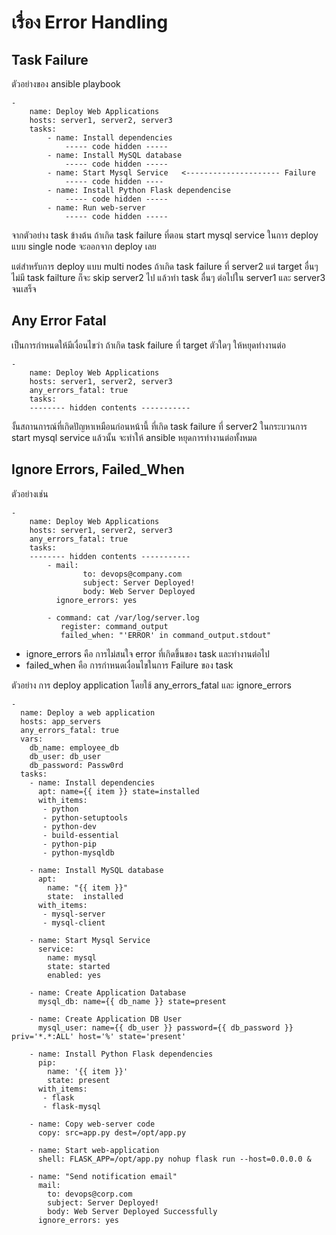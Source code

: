 # เรื่อง Error Handling

## Task Failure
ตัวอย่างของ ansible playbook
```
-
    name: Deploy Web Applications
    hosts: server1, server2, server3
    tasks:
        - name: Install dependencies
            ----- code hidden -----
        - name: Install MySQL database
            ----- code hidden -----
        - name: Start Mysql Service   <--------------------- Failure 
            ----- code hidden ----
        - name: Install Python Flask dependencise
            ----- code hidden -----
        - name: Run web-server
            ----- code hidden -----
```
จากตัวอย่าง task ข้างต้น ถ้าเกิด task failure ที่ตอน start mysql service ในการ deploy แบบ single node จะออกจาก deploy เลย

แต่สำหรับการ deploy แบบ multi nodes ถ้าเกิด task failure ที่ server2 แต่ target อื่นๆ ไม่มี task failture ก็จะ skip server2 ไป แล้วทำ task อื่นๆ ต่อไปใน server1 และ server3 จนเสร็จ

## Any Error Fatal
เป็นการกำหนดให้มีเงื่อนไขว่า ถ้าเกิด task failure ที่ target ตัวใดๆ ให้หยุดทำงานต่อ
```
-
    name: Deploy Web Applications
    hosts: server1, server2, server3
    any_errors_fatal: true
    tasks:
    -------- hidden contents -----------
```
งั้นสถานการณ์ที่เกิดปัญหาเหมือนก่อนหน้านี้ ที่เกิด task failure ที่ server2 ในกระบวนการ start mysql service แล้วนั้น จะทำให้ ansible หยุดการทำงานต่อทั้งหมด

## Ignore Errors, Failed_When

ตัวอย่างเช่น 
```
-
    name: Deploy Web Applications
    hosts: server1, server2, server3
    any_errors_fatal: true
    tasks:
    -------- hidden contents -----------
        - mail: 
                to: devops@company.com
                subject: Server Deployed!
                body: Web Server Deployed
          ignore_errors: yes
        
        - command: cat /var/log/server.log
           register: command_output
           failed_when: "'ERROR' in command_output.stdout"
```
- ignore_errors คือ การไม่สนใจ error ที่เกิดขึ้นของ task และทำงานต่อไป
- failed_when คือ การกำหนดเงื่อนไขในการ Failure ของ task

ตัวอย่าง การ deploy application โดยใช้ any_errors_fatal และ ignore_errors
```
-
  name: Deploy a web application
  hosts: app_servers
  any_errors_fatal: true
  vars:
    db_name: employee_db
    db_user: db_user
    db_password: Passw0rd
  tasks:
    - name: Install dependencies
      apt: name={{ item }} state=installed
      with_items:
       - python
       - python-setuptools
       - python-dev
       - build-essential
       - python-pip
       - python-mysqldb

    - name: Install MySQL database
      apt:
        name: "{{ item }}"
        state:  installed
      with_items:
       - mysql-server
       - mysql-client

    - name: Start Mysql Service
      service:
        name: mysql
        state: started
        enabled: yes

    - name: Create Application Database
      mysql_db: name={{ db_name }} state=present

    - name: Create Application DB User
      mysql_user: name={{ db_user }} password={{ db_password }} priv='*.*:ALL' host='%' state='present'

    - name: Install Python Flask dependencies
      pip:
        name: '{{ item }}'
        state: present
      with_items:
       - flask
       - flask-mysql

    - name: Copy web-server code
      copy: src=app.py dest=/opt/app.py

    - name: Start web-application
      shell: FLASK_APP=/opt/app.py nohup flask run --host=0.0.0.0 &

    - name: "Send notification email"
      mail:
        to: devops@corp.com
        subject: Server Deployed!
        body: Web Server Deployed Successfully
      ignore_errors: yes
```